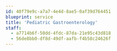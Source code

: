 ```yaml
---
id: 40f79e9c-a7a7-4e4d-8ae5-0af39d764451
blueprint: service
title: 'Pediatric Gastroenterology'
staff:
  - a7714b6f-50dd-4fdc-87da-21e95c43d818
  - 56de8bb0-df8d-49df-aafb-f4b58c24626f
---
```

